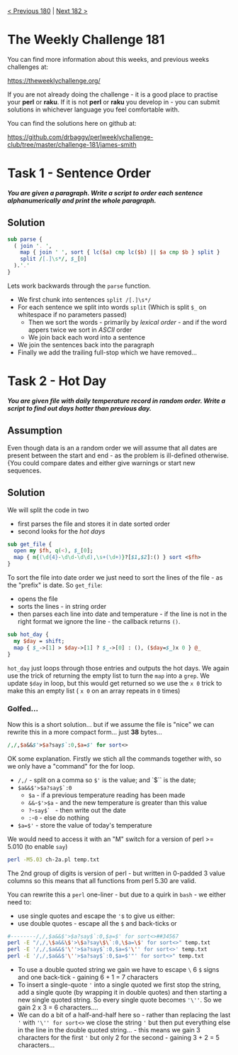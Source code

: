 [< Previous 180](https://github.com/drbaggy/perlweeklychallenge-club/tree/master/challenge-180/james-smith) |
[Next 182 >](https://github.com/drbaggy/perlweeklychallenge-club/tree/master/challenge-182/james-smith)

# The Weekly Challenge 181

You can find more information about this weeks, and previous weeks challenges at:

  https://theweeklychallenge.org/

If you are not already doing the challenge - it is a good place to practise your
**perl** or **raku**. If it is not **perl** or **raku** you develop in - you can
submit solutions in whichever language you feel comfortable with.

You can find the solutions here on github at:

https://github.com/drbaggy/perlweeklychallenge-club/tree/master/challenge-181/james-smith

# Task 1 - Sentence Order

***You are given a paragraph. Write a script to order each sentence alphanumerically and print the whole paragraph.***

## Solution

```perl
sub parse {
  ( join '. ',
    map { join ' ', sort { lc($a) cmp lc($b) || $a cmp $b } split }
    split /[.]\s*/, $_[0]
  ).'.'
}
```

Lets work backwards through the `parse` function.

  * We first chunk into sentences `split /[.]\s*/`
  * For each sentence we split into words `split` (Which is split `$_` on whitespace if no parameters passed)
    * Then we sort the words - primarily by *lexical order* - and if the word appers twice we sort in *ASCII* order
    * We join back each word into a sentence
  * We join the sentences back into the paragraph
  * Finally we add the trailing full-stop which we have removed...

# Task 2 - Hot Day

***You are given file with daily temperature record in random order. Write a script to find out days hotter than previous day.***

## Assumption

Even though data is an a random order we will assume that all dates are present between the start and end - as the problem is ill-defined otherwise. {You could compare dates and either give warnings or start new sequences.

## Solution

We will split the code in two 

 * first parses the file and stores it in date sorted order
 * second looks for the *hot days*

```perl
sub get_file {
  open my $fh, q(<), $_[0];
  map { m{(\d{4}-\d\d-\d\d),\s+(\d+)}?[$1,$2]:() } sort <$fh>
}
```

To sort the file into date order we just need to sort the lines of the file - as the "prefix" is date.  So `get_file`:

  * opens the file
  * sorts the lines - in string order
  * then parses each line into date and temperature - if the line is not in the right format we ignore the line - the callback returns `()`.

```perl
sub hot_day {
  my $day = shift;
  map { $_->[1] > $day->[1] ? $_->[0] : (), ($day=$_)x 0 } @_
}
```

`hot_day` just loops through those entries and outputs the hot days. We again use the trick of returning the empty list to turn the `map` into a `grep`. We update `$day` in loop, but this would get returned so we use the `x 0` trick to make this an empty list ( `x 0` on an array repeats in `0` times)

### Golfed...

Now this is a short solution... but if we assume the file is "nice" we can rewrite this in a more compact form... just **38** bytes...

```perl
/,/,$a&&$'>$a?say$`:0,$a=$' for sort<>
```
OK some explanation. Firstly we stich all the commands together with, so we only have a "command" for the for loop.

 * `/,/` - split on a comma so `$'` is the value; and `$\`` is the date;
 * ``$a&&$'>$a?say$`:0``
   * `$a` - if a previous temperature reading has been made
   * `&&`-`$'>$a` - and the new temperature is greater than this value
   * `?`-``say$` `` - then write out the date 
   * `:`-`0` - else do nothing
 * `$a=$'` - store the value of today's temperature
  

We would need to access it with an "M" switch for a version of perl >= 5.010 (to enable `say`)

```bash
perl -M5.03 ch-2a.pl temp.txt
```
The 2nd group of digits is version of perl - but written in 0-padded 3 value columns so this means that all functions from perl 5.30 are valid.

You can rewrite this a `perl` one-liner - but due to a quirk in `bash` - we either need to:

 * use single quotes and escape the `'`s to give us either:
 * use double quotes - escape all the `$` and back-ticks or
 

```bash
#--------/,/,$a&&$'>$a?say$`:0,$a=$' for sort<>##34567
perl -E "/,/,\$a&&\$'>\$a?say\$\`:0,\$a=\$' for sort<>" temp.txt
perl -E '/,/,$a&&$'\''>$a?say$`:0,$a=$'\'' for sort<>' temp.txt
perl -E '/,/,$a&&$'\''>$a?say$`:0,$a=$'"' for sort<>" temp.txt
```

  * To use a double quoted string we gain we have to escape `\` 6 `$` signs and one back-tick - gaining 6 + 1 = 7 characters
  * To insert a single-quote `'` into a single quoted we first stop the string, add a single quote (by wrapping it in double quotes) and then starting a new single quoted string. So every single quote becomes `'\''`. So we gain 2 x 3 = 6 characters....
  * We can do a bit of a half-and-half here so - rather than replacing the last `'` with `'\'' for sort<>` we close the string `'` but then put everything else in the line in the double quoted string... - this means we gain 3 characters for the first `'` but only 2 for the second - gaining 3 + 2 = 5 characters...
